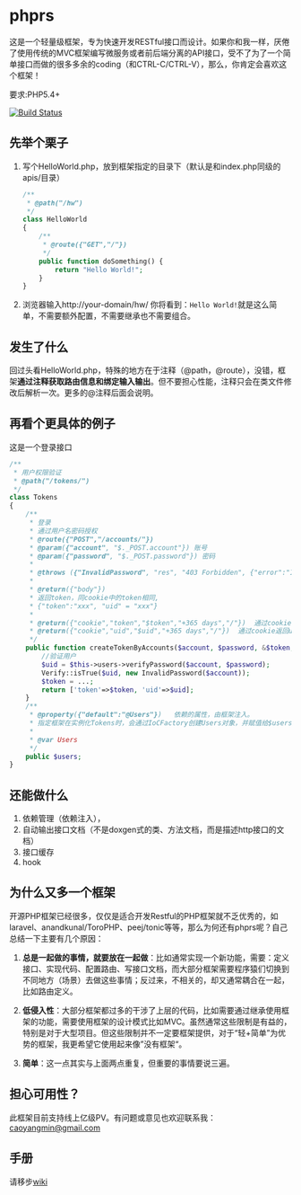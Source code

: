 # phprs
这是一个轻量级框架，专为快速开发RESTful接口而设计。如果你和我一样，厌倦了使用传统的MVC框架编写微服务或者前后端分离的API接口，受不了为了一个简单接口而做的很多多余的coding（和CTRL-C/CTRL-V），那么，你肯定会喜欢这个框架！


要求:PHP5.4+

[![Build Status](https://travis-ci.org/caoym/phprs-restful.svg)](https://travis-ci.org/caoym/phprs-restful)
## 先举个栗子 
1. 写个HelloWorld.php，放到框架指定的目录下（默认是和index.php同级的apis/目录）

    ```PHP
    /**
     * @path("/hw")
     */
    class HelloWorld
    {
        /** 
         * @route({"GET","/"})
         */
        public function doSomething() {
            return "Hello World!";
        }
    }
    ```
2. 浏览器输入http://your-domain/hw/
    你将看到：`Hello World!`就是这么简单，不需要额外配置，不需要继承也不需要组合。

## 发生了什么
回过头看HelloWorld.php，特殊的地方在于注释（@path，@route），没错，框架**通过注释获取路由信息和绑定输入输出**。但不要担心性能，注释只会在类文件修改后解析一次。更多的@注释后面会说明。

## 再看个更具体的例子
这是一个登录接口
    
```PHP
/**
 * 用户权限验证
 * @path("/tokens/") 
 */
class Tokens
{ 
    /**
     * 登录
     * 通过用户名密码授权
     * @route({"POST","/accounts/"}) 
     * @param({"account", "$._POST.account"}) 账号
     * @param({"password", "$._POST.password"}) 密码
     * 
     * @throws ({"InvalidPassword", "res", "403 Forbidden", {"error":"InvalidPassword"} }) 用户名或密码无效
     * 
     * @return({"body"})    
     * 返回token，同cookie中的token相同,
     * {"token":"xxx", "uid" = "xxx"}
     *
     * @return({"cookie","token","$token","+365 days","/"})  通过cookie返回token
     * @return({"cookie","uid","$uid","+365 days","/"})  通过cookie返回uid
     */
    public function createTokenByAccounts($account, $password, &$token,&$uid){
        //验证用户
        $uid = $this->users->verifyPassword($account, $password);
        Verify::isTrue($uid, new InvalidPassword($account));
        $token = ...;
        return ['token'=>$token, 'uid'=>$uid];
    } 
    /**
     * @property({"default":"@Users"})   依赖的属性，由框架注入。
     * 指定框架在实例化Tokens时，会通过IoCFactory创建Users对象，并赋值给$users。
     *
     * @var Users
     */
    public $users;
}
```
## 还能做什么
1. 依赖管理（依赖注入），
2. 自动输出接口文档（不是doxgen式的类、方法文档，而是描述http接口的文档）
3. 接口缓存
4. hook

## 为什么又多一个框架
开源PHP框架已经很多，仅仅是适合开发Restful的PHP框架就不乏优秀的，如laravel、anandkunal/ToroPHP、peej/tonic等等，那么为何还有phprs呢？自己总结一下主要有几个原因：

1. **总是一起做的事情，就要放在一起做**：比如通常实现一个新功能，需要：定义接口、实现代码、配置路由、写接口文档，而大部分框架需要程序猿们切换到不同地方（场景）去做这些事情；反过来，不相关的，却又通常耦合在一起，比如路由定义。

2. **低侵入性**：大部分框架都过多的干涉了上层的代码，比如需要通过继承使用框架的功能，需要使用框架的设计模式比如MVC。虽然通常这些限制是有益的，特别是对于大型项目。但这些限制并不一定要框架提供，对于“轻+简单”为优势的框架，我更希望它使用起来像”没有框架“。

3. **简单**：这一点其实与上面两点重复，但重要的事情要说三遍。

## 担心可用性？
此框架目前支持线上亿级PV。有问题或意见也欢迎联系我：caoyangmin@gmail.com

## 手册

请移步[wiki](https://github.com/caoym/phprs-restful/wiki)
